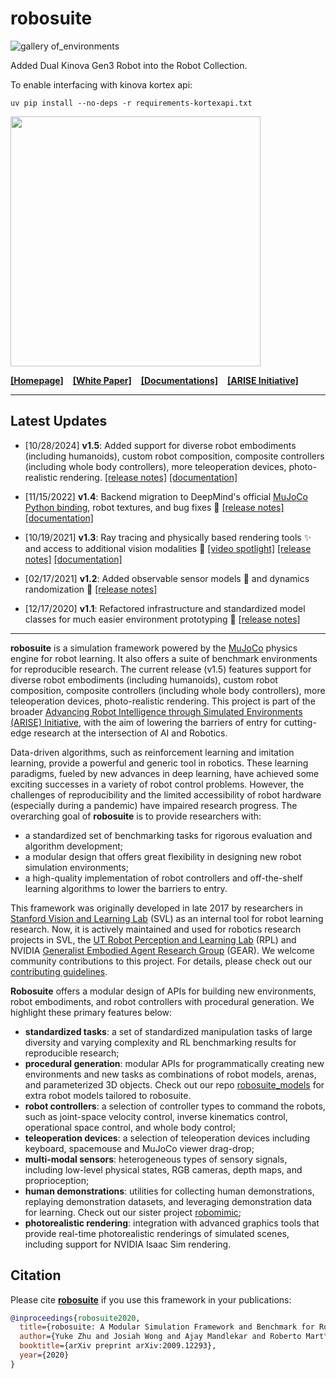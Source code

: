 # robosuite

![gallery of_environments](docs/images/gallery.png)

Added Dual Kinova Gen3 Robot into the Robot Collection.

To enable interfacing with kinova kortex api:
```
uv pip install --no-deps -r requirements-kortexapi.txt
```

<p float="left">
  <img src="docs/images/dual_kinova3.png" width="400">
</p>

[**[Homepage]**](https://robosuite.ai/) &ensp; [**[White Paper]**](https://arxiv.org/abs/2009.12293) &ensp; [**[Documentations]**](https://robosuite.ai/docs/overview.html) &ensp; [**[ARISE Initiative]**](https://github.com/ARISE-Initiative)

-------
## Latest Updates

- [10/28/2024] **v1.5**: Added support for diverse robot embodiments (including humanoids), custom robot composition, composite controllers (including whole body controllers), more teleoperation devices, photo-realistic rendering. [[release notes]](https://github.com/ARISE-Initiative/robosuite/releases/tag/v1.5.0) [[documentation]](http://robosuite.ai/docs/overview.html)

- [11/15/2022] **v1.4**: Backend migration to DeepMind's official [MuJoCo Python binding](https://github.com/deepmind/mujoco), robot textures, and bug fixes :robot: [[release notes]](https://github.com/ARISE-Initiative/robosuite/releases/tag/v1.4.0) [[documentation]](http://robosuite.ai/docs/v1.4/)

- [10/19/2021] **v1.3**: Ray tracing and physically based rendering tools :sparkles: and access to additional vision modalities 🎥 [[video spotlight]](https://www.youtube.com/watch?v=2xesly6JrQ8) [[release notes]](https://github.com/ARISE-Initiative/robosuite/releases/tag/v1.3) [[documentation]](http://robosuite.ai/docs/v1.3/)

- [02/17/2021] **v1.2**: Added observable sensor models :eyes: and dynamics randomization :game_die: [[release notes]](https://github.com/ARISE-Initiative/robosuite/releases/tag/v1.2)

- [12/17/2020] **v1.1**: Refactored infrastructure and standardized model classes for much easier environment prototyping :wrench: [[release notes]](https://github.com/ARISE-Initiative/robosuite/releases/tag/v1.1)

-------

**robosuite** is a simulation framework powered by the [MuJoCo](http://mujoco.org/) physics engine for robot learning. It also offers a suite of benchmark environments for reproducible research. The current release (v1.5) features support for diverse robot embodiments (including humanoids), custom robot composition, composite controllers (including whole body controllers), more teleoperation devices, photo-realistic rendering. This project is part of the broader [Advancing Robot Intelligence through Simulated Environments (ARISE) Initiative](https://github.com/ARISE-Initiative), with the aim of lowering the barriers of entry for cutting-edge research at the intersection of AI and Robotics.

Data-driven algorithms, such as reinforcement learning and imitation learning, provide a powerful and generic tool in robotics. These learning paradigms, fueled by new advances in deep learning, have achieved some exciting successes in a variety of robot control problems. However, the challenges of reproducibility and the limited accessibility of robot hardware (especially during a pandemic) have impaired research progress. The overarching goal of **robosuite** is to provide researchers with:

* a standardized set of benchmarking tasks for rigorous evaluation and algorithm development;
* a modular design that offers great flexibility in designing new robot simulation environments;
* a high-quality implementation of robot controllers and off-the-shelf learning algorithms to lower the barriers to entry.

This framework was originally developed in late 2017 by researchers in [Stanford Vision and Learning Lab](http://svl.stanford.edu) (SVL) as an internal tool for robot learning research. Now, it is actively maintained and used for robotics research projects in SVL, the [UT Robot Perception and Learning Lab](http://rpl.cs.utexas.edu) (RPL) and NVIDIA [Generalist Embodied Agent Research Group](https://research.nvidia.com/labs/gear/) (GEAR). We welcome community contributions to this project. For details, please check out our [contributing guidelines](CONTRIBUTING.md).

**Robosuite** offers a modular design of APIs for building new environments, robot embodiments, and robot controllers with procedural generation. We highlight these primary features below:

* **standardized tasks**: a set of standardized manipulation tasks of large diversity and varying complexity and RL benchmarking results for reproducible research;
* **procedural generation**: modular APIs for programmatically creating new environments and new tasks as combinations of robot models, arenas, and parameterized 3D objects. Check out our repo [robosuite_models](https://github.com/ARISE-Initiative/robosuite_models) for extra robot models tailored to robosuite.
* **robot controllers**: a selection of controller types to command the robots, such as joint-space velocity control, inverse kinematics control, operational space control, and whole body control;
* **teleoperation devices**: a selection of teleoperation devices including keyboard, spacemouse and MuJoCo viewer drag-drop;
* **multi-modal sensors**: heterogeneous types of sensory signals, including low-level physical states, RGB cameras, depth maps, and proprioception;
* **human demonstrations**: utilities for collecting human demonstrations, replaying demonstration datasets, and leveraging demonstration data for learning. Check out our sister project [robomimic](https://arise-initiative.github.io/robomimic-web/);
* **photorealistic rendering**: integration with advanced graphics tools that provide real-time photorealistic renderings of simulated scenes, including support for NVIDIA Isaac Sim rendering.

## Citation
Please cite [**robosuite**](https://robosuite.ai) if you use this framework in your publications:
```bibtex
@inproceedings{robosuite2020,
  title={robosuite: A Modular Simulation Framework and Benchmark for Robot Learning},
  author={Yuke Zhu and Josiah Wong and Ajay Mandlekar and Roberto Mart\'{i}n-Mart\'{i}n and Abhishek Joshi and Soroush Nasiriany and Yifeng Zhu and Kevin Lin},
  booktitle={arXiv preprint arXiv:2009.12293},
  year={2020}
}
```
